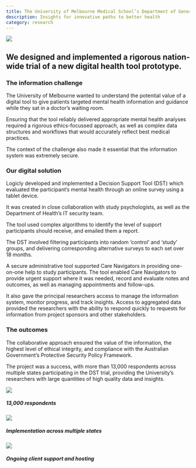 ```yaml
---
title: The University of Melbourne Medical School’s Department of General Practice
description: Insights for innovative paths to better health
category: research
---
```


<div class="grid grid-cols-12 gap-8">

<div class="col-span-12 project-images">
    <img src="/Projects/Images/3_UoM_Medical_School’s_Department_of_General_Practice/University-of-melbourne-medical-school-department-of-general-practice.jpg" />
</div>


<div class="col-span-12 lg:col-span-9 project-text lg:order-last">
<div>

## We designed and implemented a rigorous nation-wide trial of a new digital health tool prototype.

### The information challenge
The University of Melbourne wanted to understand the potential value of a digital tool to give patients targeted mental health information and guidance while they sat in a doctor’s waiting room.

Ensuring that the tool reliably delivered appropriate mental health analyses required a rigorous ethics-focussed approach, as well as complex data structures and workflows that would accurately reflect best medical practices.

The context of the challenge also made it essential that the information system was extremely secure.

### Our digital solution
Logicly developed and implemented a Decision Support Tool (DST) which evaluated the participant’s mental health through an online survey using a tablet device.

It was created in close collaboration with study psychologists, as well as the Department of Health’s IT security team.

The tool used complex algorithms to identify the level of support participants should receive, and emailed them a report.

The DST involved filtering participants into random ‘control’ and ‘study’ groups, and delivering corresponding alternative surveys to each set over 18 months.

A secure administrative tool supported Care Navigators in providing one-on-one help to study participants. The tool enabled Care Navigators to provide urgent support where it was needed, record and evaluate notes and outcomes, as well as managing appointments and follow-ups.

It also gave the principal researchers access to manage the information system, monitor progress, and track insights. Access to aggregated data provided the researchers with the ability to respond quickly to requests for information from project sponsors and other stakeholders.

### The outcomes
The collaborative approach ensured the value of the information, the highest level of ethical integrity, and compliance with the Australian Government’s Protective Security Policy Framework.

The project was a success, with more than 13,000 respondents across multiple states participating in the DST trial, providing the University’s researchers with large quantities of high quality data and insights.

</div>
</div>


<div class="col-span-12 lg:col-span-3 icons-sidebar">
<div>
<img src="/Projects/Icons/3_UoM_Medical_School’s_Department_of_General_Practice/13000_respondents.svg" />

##### 13,000 respondents
</div>

<div>
<img src="/Projects/Icons/3_UoM_Medical_School’s_Department_of_General_Practice/Implementation_across_multiple_states.svg" />

##### Implementation across multiple states
</div>

<div class="icons-sidebar-last">
<img src="/Projects/Icons/3_UoM_Medical_School’s_Department_of_General_Practice/Ongoing_client_support_and_hosting.svg" />

##### Ongoing client support and hosting
</div>
</div>

</div>
